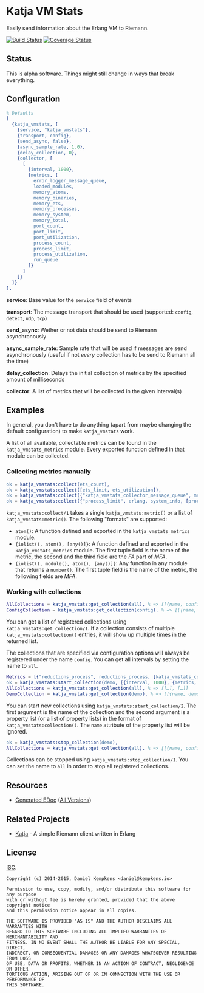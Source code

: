 # Katja VM Stats

Easily send information about the Erlang VM to Riemann.

[![Build Status](https://travis-ci.org/nifoc/katja_vmstats.png)](https://travis-ci.org/nifoc/katja_vmstats) [![Coverage Status](https://coveralls.io/repos/nifoc/katja_vmstats/badge.png?branch=master)](https://coveralls.io/r/nifoc/katja_vmstats?branch=master)

## Status

This is alpha software. Things might still change in ways that break everything.

## Configuration

```erlang
% Defaults
[
  {katja_vmstats, [
    {service, "katja_vmstats"},
    {transport, config},
    {send_async, false},
    {async_sample_rate, 1.0},
    {delay_collection, 0},
    {collector, [
      [
        {interval, 1000},
        {metrics, [
          error_logger_message_queue,
          loaded_modules,
          memory_atoms,
          memory_binaries,
          memory_ets,
          memory_processes,
          memory_system,
          memory_total,
          port_count,
          port_limit,
          port_utilization,
          process_count,
          process_limit,
          process_utilization,
          run_queue
        ]}
      ]
    ]}
  ]}
].
```

**service**: Base value for the `service` field of events

**transport**: The message transport that should be used (supported: `config`, `detect`, `udp`, `tcp`)

**send_async**: Wether or not data should be send to Riemann asynchronously

**async_sample_rate**: Sample rate that will be used if messages are send asynchronously (useful if not *every* collection has to be send to Riemann all the time)

**delay_collection**: Delays the initial collection of metrics by the specified amount of milliseconds

**collector**: A list of metrics that will be collected in the given interval(s)

## Examples

In general, you don't have to do anything (apart from maybe changing the default configuration) to make `katja_vmstats` work.

A list of all available, collectable metrics can be found in the `katja_vmstats_metrics` module. Every exported function defined in that module can be collected.

### Collecting metrics manually

```erlang
ok = katja_vmstats:collect(ets_count),
ok = katja_vmstats:collect([ets_limit, ets_utilization]),
ok = katja_vmstats:collect({"katja_vmstats_collector_message_queue", message_queue, [katja_vmstats_collector]}),
ok = katja_vmstats:collect({"process_limit", erlang, system_info, [process_limit]}).
```

`katja_vmstats:collect/1` takes a single `katja_vmstats:metric()` or a list of `katja_vmstats:metric()`. The following "formats" are supported:

* `atom()`: A function defined and exported in the `katja_vmstats_metrics` module.
* `{iolist(), atom(), [any()]}`: A function defined and exported in the `katja_vmstats_metrics` module. The first tuple field is the name of the metric, the second and the third field are the *FA* part of *MFA*.
* `{iolist(), module(), atom(), [any()]}`: Any function in any module that returns a `number()`. The first tuple field is the name of the metric, the following fields are *MFA*.

### Working with collections

```erlang
AllCollections = katja_vmstats:get_collection(all), % => [[{name, config}, {metrics, […]}, {interval, 1000}, {send_async, false}, {async_sample_rate, 1.0}]]
ConfigCollection = katja_vmstats:get_collection(config). % => [[{name, config}, {metrics, […]}, {interval, 1000}, {send_async, false}, {async_sample_rate, 1.0}]]
```

You can get a list of registered collections using `katja_vmstats:get_collection/1`. If a collection consists of multiple `katja_vmstats:collection()` entries, it will show up multiple times in the returned list.

The collections that are specified via configuration options will always be registered under the name `config`. You can get all intervals by setting the name to `all`.

```erlang
Metrics = [{"reductions_process", reductions_process, [katja_vmstats_collector]}],
ok = katja_vmstats:start_collection(demo, [{interval, 1000}, {metrics, Metrics}]),
AllCollections = katja_vmstats:get_collection(all), % => [[…], […]]
DemoCollection = katja_vmstats:get_collection(demo). % => [[{name, demo}, {metrics, […]}, {interval, 1000}, {send_async, false}, {async_sample_rate, 1.0}]]
```

You can start new collections using `katja_vmstats:start_collection/2`. The first argument is the name of the collection and the second argument is a property list (or a list of property lists) in the format of `katja_vmstats:collection()`. The `name` attribute of the property list will be ignored.

```erlang
ok = katja_vmstats:stop_collection(demo),
AllCollections = katja_vmstats:get_collection(all). % => [[{name, config}, {metrics, […]}, {interval, 1000}, {send_async, false}, {async_sample_rate, 1.0}]]
```

Collections can be stopped using `katja_vmstats:stop_collection/1`. You can set the name to `all` in order to stop all registered collections.

## Resources

* [Generated EDoc](http://katja_vmstats.nifoc.pw/0.7/) ([All Versions](http://katja_vmstats.nifoc.pw))

## Related Projects

* [Katja](https://github.com/nifoc/katja) - A simple Riemann client written in Erlang

## License

[ISC](https://en.wikipedia.org/wiki/ISC_license).

```
Copyright (c) 2014-2015, Daniel Kempkens <daniel@kempkens.io>

Permission to use, copy, modify, and/or distribute this software for any purpose
with or without fee is hereby granted, provided that the above copyright notice
and this permission notice appear in all copies.

THE SOFTWARE IS PROVIDED "AS IS" AND THE AUTHOR DISCLAIMS ALL WARRANTIES WITH
REGARD TO THIS SOFTWARE INCLUDING ALL IMPLIED WARRANTIES OF MERCHANTABILITY AND
FITNESS. IN NO EVENT SHALL THE AUTHOR BE LIABLE FOR ANY SPECIAL, DIRECT,
INDIRECT, OR CONSEQUENTIAL DAMAGES OR ANY DAMAGES WHATSOEVER RESULTING FROM LOSS
OF USE, DATA OR PROFITS, WHETHER IN AN ACTION OF CONTRACT, NEGLIGENCE OR OTHER
TORTIOUS ACTION, ARISING OUT OF OR IN CONNECTION WITH THE USE OR PERFORMANCE OF
THIS SOFTWARE.
```
